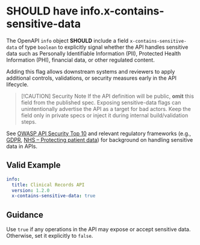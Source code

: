 # **SHOULD** have info.x-contains-sensitive-data

The OpenAPI `info` object **SHOULD** include a field `x-contains-sensitive-data` of type `boolean` to explicitly signal whether the API handles sensitive data such as Personally Identifiable Information (PII), Protected Health Information (PHI), financial data, or other regulated content.

Adding this flag allows downstream systems and reviewers to apply additional controls, validations, or security measures early in the API lifecycle.

> [!CAUTION] Security Note
> If the API definition will be public, **omit** this field
> from the published spec. Exposing sensitive-data flags can unintentionally
> advertise the API as a target for bad actors. Keep the field only in private
> specs or inject it during internal build/validation steps.

See [OWASP API Security Top 10][1] and relevant regulatory frameworks (e.g., [GDPR][2], [NHS – Protecting patient data][3]) for background on handling sensitive data in APIs.

## Valid Example

```yaml
info:
  title: Clinical Records API
  version: 1.2.0
  x-contains-sensitive-data: true
```

## Guidance

Use `true` if any operations in the API may expose or accept sensitive data. Otherwise, set it explicitly to `false`.

[1]: https://owasp.org/www-project-api-security/
[2]: https://gdpr.eu/
[3]: https://digital.nhs.uk/services/national-data-opt-out/understanding-the-national-data-opt-out/protecting-patient-data
